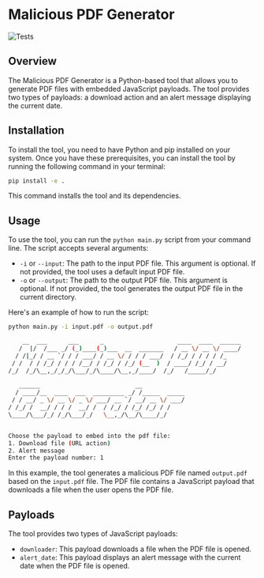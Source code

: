 # Malicious PDF Generator
![Tests](https://github.com/MustafaSarikaya/malicious-pdf-generator/actions/workflows/tests.yml/badge.svg)

## Overview

The Malicious PDF Generator is a Python-based tool that allows you to generate PDF files with embedded JavaScript payloads. The tool provides two types of payloads: a download action and an alert message displaying the current date.

## Installation

To install the tool, you need to have Python and pip installed on your system. Once you have these prerequisites, you can install the tool by running the following command in your terminal:

```bash
pip install -e .
```

This command installs the tool and its dependencies.

## Usage

To use the tool, you can run the `python main.py` script from your command line. The script accepts several arguments:

- `-i` or `--input`: The path to the input PDF file. This argument is optional. If not provided, the tool uses a default input PDF file.
- `-o` or `--output`: The path to the output PDF file. This argument is optional. If not provided, the tool generates the output PDF file in the current directory.

Here's an example of how to run the script:

```bash
python main.py -i input.pdf -o output.pdf
```

```bash
    __  ___      ___      _                     ____  ____  ______
   /  |/  /___ _/ (_)____(_)___  __  _______   / __ \/ __ \/ ____/
  / /|_/ / __ `/ / / ___/ / __ \/ / / / ___/  / /_/ / / / / /_    
 / /  / / /_/ / / / /__/ / /_/ / /_/ (__  )  / ____/ /_/ / __/    
/_/  /_/\__,_/_/_/\___/_/\____/\__,_/____/  /_/   /_____/_/       
                                                                  
   ______                           __            
  / ____/__  ____  ___  _________ _/ /_____  _____
 / / __/ _ \/ __ \/ _ \/ ___/ __ `/ __/ __ \/ ___/
/ /_/ /  __/ / / /  __/ /  / /_/ / /_/ /_/ / /    
\____/\___/_/ /_/\___/_/   \__,_/\__/\____/_/


Choose the payload to embed into the pdf file:
1. Download file (URL action)
2. Alert message
Enter the payload number: 1
```

In this example, the tool generates a malicious PDF file named `output.pdf` based on the `input.pdf` file. The PDF file contains a JavaScript payload that downloads a file when the user opens the PDF file.

## Payloads

The tool provides two types of JavaScript payloads:

- `downloader`: This payload downloads a file when the PDF file is opened.
- `alert_date`: This payload displays an alert message with the current date when the PDF file is opened.
